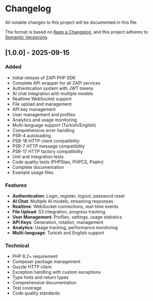 # Changelog

All notable changes to this project will be documented in this file.

The format is based on [Keep a Changelog](https://keepachangelog.com/en/1.0.0/),
and this project adheres to [Semantic Versioning](https://semver.org/spec/v2.0.0.html).

## [1.0.0] - 2025-09-15

### Added
- Initial release of ZAPI PHP SDK
- Complete API wrapper for all ZAPI services
- Authentication system with JWT tokens
- AI chat integration with multiple models
- Realtime WebSocket support
- File upload and management
- API key management
- User management and profiles
- Analytics and usage monitoring
- Multi-language support (Turkish/English)
- Comprehensive error handling
- PSR-4 autoloading
- PSR-18 HTTP client compatibility
- PSR-7 HTTP message compatibility
- PSR-17 HTTP factory compatibility
- Unit and integration tests
- Code quality tools (PHPStan, PHPCS, Psalm)
- Complete documentation
- Example usage files

### Features
- **Authentication**: Login, register, logout, password reset
- **AI Chat**: Multiple AI models, streaming responses
- **Realtime**: WebSocket connections, real-time events
- **File Upload**: S3 integration, progress tracking
- **User Management**: Profiles, settings, usage statistics
- **API Keys**: Generation, rotation, management
- **Analytics**: Usage tracking, performance monitoring
- **Multi-language**: Turkish and English support

### Technical
- PHP 8.2+ requirement
- Composer package management
- Guzzle HTTP client
- Exception handling with custom exceptions
- Type hints and return types
- Comprehensive documentation
- Test coverage
- Code quality standards
